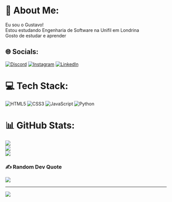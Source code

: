 # 💫 About Me:
Eu sou o Gustavo!<br>Estou estudando Engenharia de Software na Unifil em Londrina<br>Gosto de estudar e aprender


## 🌐 Socials:
[![Discord](https://img.shields.io/badge/Discord-%237289DA.svg?logo=discord&logoColor=white)](https://discord.gg/https://discord.com/users/Gustavo%20Reis#0512) [![Instagram](https://img.shields.io/badge/Instagram-%23E4405F.svg?logo=Instagram&logoColor=white)](https://instagram.com/gustavomreiis) [![LinkedIn](https://img.shields.io/badge/LinkedIn-%230077B5.svg?logo=linkedin&logoColor=white)](https://linkedin.com/in/https://www.linkedin.com/in/gustavo-reis-65888a265?lipi=urn%3Ali%3Apage%3Ad_flagship3_profile_view_base_contact_details%3BQnHllzIvRH6Ly2nD9LSX1g%3D%3D) 

# 💻 Tech Stack:
![HTML5](https://img.shields.io/badge/html5-%23E34F26.svg?style=for-the-badge&logo=html5&logoColor=white) ![CSS3](https://img.shields.io/badge/css3-%231572B6.svg?style=for-the-badge&logo=css3&logoColor=white) ![JavaScript](https://img.shields.io/badge/javascript-%23323330.svg?style=for-the-badge&logo=javascript&logoColor=%23F7DF1E) ![Python](https://img.shields.io/badge/python-3670A0?style=for-the-badge&logo=python&logoColor=ffdd54)
# 📊 GitHub Stats:
![](https://github-readme-stats.vercel.app/api?username=gustavoreiis&theme=dark&hide_border=false&include_all_commits=false&count_private=false)<br/>
![](https://github-readme-streak-stats.herokuapp.com/?user=gustavoreiis&theme=dark&hide_border=false)<br/>
![](https://github-readme-stats.vercel.app/api/top-langs/?username=gustavoreiis&theme=dark&hide_border=false&include_all_commits=false&count_private=false&layout=compact)

### ✍️ Random Dev Quote
![](https://quotes-github-readme.vercel.app/api?type=horizontal&theme=radical)

---
[![](https://visitcount.itsvg.in/api?id=gustavoreiis&icon=0&color=12)](https://visitcount.itsvg.in)

<!-- Proudly created with GPRM ( https://gprm.itsvg.in ) -->
